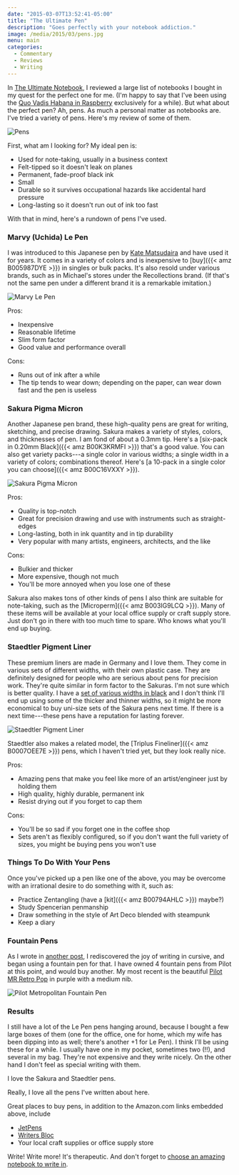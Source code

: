 ```yaml
---
date: "2015-03-07T13:52:41-05:00"
title: "The Ultimate Pen"
description: "Goes perfectly with your notebook addiction."
image: /media/2015/03/pens.jpg
menu: main
categories:
  - Commentary
  - Reviews
  - Writing
---
```


In [The Ultimate Notebook](/blog/2013/07/10/ultimate-notebook-and-journal-face-off/),
I reviewed a large list of notebooks I bought in my quest for the perfect one
for me. (I'm happy to say that I've been using the [Quo Vadis Habana in Raspberry](http://www.amazon.com/gp/product/B0072WW8K4/?tag=xaprb-20) exclusively
for a while). But what about the perfect pen? Ah, pens. As much a personal
matter as notebooks are. I've tried a variety of pens. Here's my review of some
of them.

![Pens](/media/2015/03/pens.jpg)

<!--more-->

First, what am I looking for? My ideal pen is:

* Used for note-taking, usually in a business context
* Felt-tipped so it doesn't leak on planes
* Permanent, fade-proof black ink
* Small
* Durable so it survives occupational hazards like accidental hard pressure
* Long-lasting so it doesn't run out of ink too fast

With that in mind, here's a rundown of pens I've used.

### Marvy (Uchida) Le Pen

I was introduced to this Japanese pen by [Kate Matsudaira](http://katemats.com/) and have used it for years. It comes in a variety of colors and is inexpensive to [buy]({{< amz B005987DYE >}}) in singles or bulk packs. It's also resold under various brands, such as in Michael's stores under the Recollections brand. (If that's not the same pen under a different brand it is a remarkable imitation.)

![Marvy Le Pen](/media/2015/03/le-pen.jpg)

Pros:

* Inexpensive
* Reasonable lifetime
* Slim form factor
* Good value and performance overall

Cons:

* Runs out of ink after a while
* The tip tends to wear down; depending on the paper, can wear down fast and the pen is useless

### Sakura Pigma Micron

Another Japanese pen brand, these high-quality pens are great for writing, sketching, and precise drawing.  Sakura makes a variety of styles, colors, and thicknesses of pen. I am fond of about a 0.3mm tip. Here's a [six-pack in 0.20mm Black]({{< amz B00K3KRMFI >}}) that's a good value. You can also get variety packs---a single color in various widths; a single width in a variety of colors; combinations thereof. Here's [a 10-pack in a single color you can choose]({{< amz B00C16VXXY >}}).

![Sakura Pigma Micron](/media/2015/03/sakura-pigma-micron.jpg)

Pros:

* Quality is top-notch
* Great for precision drawing and use with instruments such as straight-edges
* Long-lasting, both in ink quantity and in tip durability
* Very popular with many artists, engineers, architects, and the like

Cons:

* Bulkier and thicker
* More expensive, though not much
* You'll be more annoyed when you lose one of these

Sakura also makes tons of other kinds of pens I also think are suitable for note-taking, such as the [Microperm]({{< amz B003IG9LCQ >}}). Many of these items will be available at your local office supply or craft supply store. Just don't go in there with too much time to spare. Who knows what you'll end up buying.

### Staedtler Pigment Liner

These premium liners are made in Germany and I love them. They come in various sets of different widths, with their own plastic case. They are definitely designed for people who are serious about pens for precision work. They're quite similar in form factor to the Sakuras. I'm not sure which is better quality. I have a [set of various widths in black](http://www.amazon.com/gp/product/B004L87XRA/?tag=xaprb-20) and I don't think I'll end up using some of the thicker and thinner widths, so it might be more economical to buy uni-size sets of the Sakura pens next time. If there is a next time---these pens have a reputation for lasting forever.

![Staedtler Pigment Liner](/media/2015/03/staedtler-pigment-liner.jpg)

Staedtler also makes a related model, the [Triplus Fineliner]({{< amz B0007OEE7E >}}) pens, which I haven't tried yet, but they look really nice.

Pros:

* Amazing pens that make you feel like more of an artist/engineer just by holding them
* High quality, highly durable, permanent ink
* Resist drying out if you forget to cap them

Cons:

* You'll be so sad if you forget one in the coffee shop
* Sets aren't as flexibly configured, so if you don't want the full variety of sizes, you might be buying pens you won't use

### Things To Do With Your Pens

Once you've picked up a pen like one of the above, you may be overcome with an
irrational desire to do something with it, such as:

* Practice Zentangling (have a [kit]({{< amz B00794AHLC >}}) maybe?)
* Study Spencerian penmanship
* Draw something in the style of Art Deco blended with steampunk
* Keep a diary

### Fountain Pens

As I wrote in [another post](/blog/cursive/), I rediscovered the joy of writing
in cursive, and began using a fountain pen for that. I have owned 4 fountain
pens from Pilot at this point, and would buy another. My most recent is the
beautiful [Pilot MR Retro
Pop](https://www.amazon.com/gp/product/B015XIKEMC/?tag=xaprb-20) in purple with
a medium nib.

![Pilot Metropolitan Fountain Pen](/media/2015/03/pilot-fountain-pen.jpg)

### Results

I still have a lot of the Le Pen pens hanging around, because I bought a few large boxes of them (one for the office, one for home, which my wife has been dipping into as well; there's another +1 for Le Pen). I think I'll be using these for a while. I usually have one in my pocket, sometimes two (!!), and several in my bag. They're not expensive and they write nicely. On the other hand I don't feel as special writing with them.

I love the Sakura and Staedtler pens.

Really, I love all the pens I've written about here.

Great places to buy pens, in addition to the Amazon.com links embedded above, include

* [JetPens](http://www.jetpens.com/)
* [Writers Bloc](http://www.shopwritersbloc.com/)
* Your local craft supplies or office supply store

Write! Write more! It's therapeutic. And don't forget to [choose an amazing notebook to write in](/blog/2013/07/10/ultimate-notebook-and-journal-face-off/).


